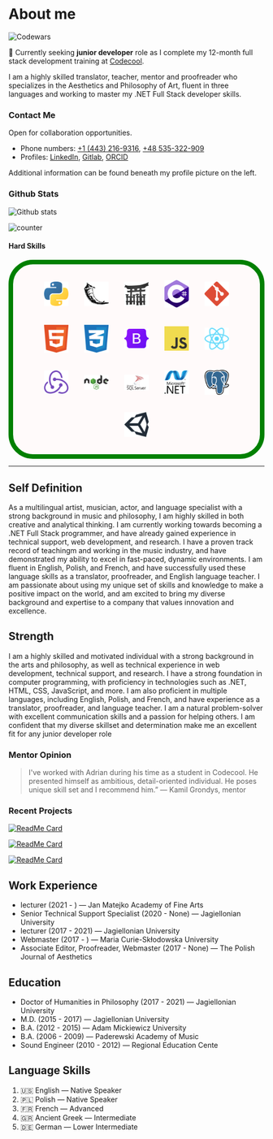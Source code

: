 # About me

![Codewars](https://www.codewars.com/users/abenteuerzeit/badges/large)

🔭 Currently seeking **junior developer** role as I complete my 12-month full stack development training at [Codecool](https://github.com/CodecoolGlobal).

I am a highly skilled translator, teacher, mentor and proofreader who specializes in the Aesthetics and Philosophy of Art, fluent in three languages and working to master my .NET Full Stack developer skills.

### Contact Me

Open for collaboration opportunities.

- Phone numbers: [+1 (443) 216-9316](tel:+14432169316), [+48 535-322-909](tel:+48535322900)
- Profiles: [LinkedIn](www.linkedin.com/in/abenteuerzeit/), [Gitlab](gitlab.com/abenteuerzeit), [ORCID](https://orcid.org/0000-0001-6813-7490)

Additional information can be found beneath my profile picture on the left.

### Github Stats

![Github stats](https://github-readme-stats.vercel.app/api?username=abenteuerzeit)

![counter](https://enb6254mo1wkgw.m.pipedream.net)


#### Hard Skills

<!-- 
![HTML and CSS logos](./assets//images/CSS3_and_HTML5_logos_and_wordmarks.svg "HTML and CSS")
![JavaScript logo](./assets//images/Unofficial_JavaScript_logo_2.svg "JavaScipt")
![Bootstrap logo](./assets//images/Bootstrap_logo.svg "Bootstrap")
![Git logo](./assets//images/Git-logo-orange.svg "git")
![Csharp logo](./assets//images/Logo_C_sharp.svg "C#")
![Microsoft SQL Server logo](./assets//images/microsoft-sql-server-logo.svg "Microsoft SQL Server")
![Dotnet Core logo](./assets//images/NET_Core_Logo.svg ".NET Core")
![Node logo](./assets//images/Node.js_logo.svg "node.js")
![PostgreSQL logo](./assets//images/Postgresql_elephant.svg "PostgreSQL")
![Python3 logo](./assets//images/Python_logo_and_wordmark.svg "Python")
![React native logo](./assets//images/React-icon.svg "react native") 
-->
<div style="display: flex; flex-wrap: wrap; align-items: center; justify-content: center; background-color: snow; border: 1vw solid green; border-radius:5vw; padding: 1.618vw;">
  <figure style="margin: 1.6110vw; text-align: center; position: relative;">
    <img src="./assets/images/logo-python.svg" alt="Python3 logo" style="width:5vw; height: auto;">
    <!-- <figcaption style="text-align:center; font-style: italic; font-size: smaller;">Python</figcaption> -->
  </figure>
  <figure style="margin: 1.6110vw; text-align: center; position: relative;">
    <img src="./assets/images/logo-flask.svg" alt="Flask framework logo" style="width:5vw; height: auto;">
    <!-- <figcaption style="text-align:center; font-style: italic; font-size: smaller;">Flask</figcaption> -->
  </figure>
  <figure style="margin: 1.6110vw; text-align: center; position: relative;">
    <img src="./assets/images/logo-jinja.svg" alt="Jinja logo" style="width:5vw; height: auto;">
    <!-- <figcaption style="text-align:center; font-style: italic; font-size: smaller;">Jinja</figcaption> -->
  </figure>
  <figure style="margin: 1.6110vw; text-align: center; position: relative;">
    <img src="./assets/images/logo-c-sharp.svg" alt="C# logo" style="width:5vw; height: auto;">
    <!-- <figcaption style="text-align:center; font-style: italic; font-size: smaller;">C sharp</figcaption> -->
  </figure>
  <figure style="margin: 1.6110vw; text-align: center; position: relative;">
    <img src="./assets/images/logo-git.svg" alt="Git logo" style="width:5vw; height: auto;">
    <!-- <figcaption style="text-align:center; font-style: italic; font-size: smaller;">git</figcaption> -->
  </figure>
  <figure style="margin: 1.6110vw; text-align: center; position: relative;">
    <img src="./assets/images/logo-html.svg" alt="HTML logo" style="width:5vw; height: auto;">
    <!-- <figcaption style="text-align:center; font-style: italic; font-size: smaller;">HTML</figcaption> -->
  </figure>
  <figure style="margin: 1.6110vw; text-align: center; position: relative;">
    <img src="./assets/images/logo-css.svg" alt="CSS logo" style="width:5vw; height: auto;">
    <!-- <figcaption style="text-align:center; font-style: italic; font-size: smaller;">CSS</figcaption> -->
  </figure>
  <figure style="margin: 1.6110vw; text-align: center; position: relative;">
    <img src="./assets/images/logo-bootstrap.svg" alt="Bootstrap logo" style="width:5vw; height: auto;">
    <!-- <figcaption style="text-align:center; font-style: italic; font-size: smaller;">Bootstrap</figcaption> -->
  </figure>
  <figure style="margin: 1.6110vw; text-align: center; position: relative;">
    <img src="./assets/images/logo-javascript.svg" alt="JavaScript logo" style="width:5vw; height: auto;">
    <!-- <figcaption style="text-align:center; font-style: italic; font-size: smaller;">JavaScript</figcaption> -->
  </figure>
  <figure style="margin: 1.6110vw; text-align: center; position: relative;">
    <img src="./assets/images/logo-react-native.svg" alt="React native logo" style="width:5vw; height: auto;"">
    <!-- <figcaption style="text-align:center; font-style: italic; font-size: smaller;">React Native</figcaption> -->
  </figure>
  <figure style="margin: 1.6110vw; text-align: center; position: relative;">
    <img src="./assets/images/logo-redux.svg" alt="Redux logo" style="width:5vw; height: auto;"">
    <!-- <figcaption style="text-align:center; font-style: italic; font-size: smaller;">Redux</figcaption> -->
  </figure>
  <figure style="margin: 1.6110vw; text-align: center; position: relative;">
    <img src="./assets/images/logo-node.svg" alt="Node logo" style="width:5vw; height: auto;"">
    <!-- <figcaption style="text-align:center; font-style: italic; font-size: smaller;">Node</figcaption> -->
  </figure>
  <figure style="margin: 1.6110vw; text-align: center; position: relative;">
    <img src="./assets/images/logo-ms-sql.svg" alt="Microsoft SQL Server logo" style="width:5vw; height: auto;">
    <!-- <figcaption style="text-align:center; font-style: italic; font-size: smaller;">SQL Server</figcaption> -->
  </figure>
  <figure style="margin: 1.6110vw; text-align: center; position: relative;">
    <img src="./assets/images/logo-dotnet.svg" alt=".NET Core logo" style="width:5vw; height: auto;"">
    <!-- <figcaption style="text-align:center; font-style: italic; font-size: smaller;">.NET Core</figcaption> -->
  </figure>
  <figure style="margin: 1.6110vw; text-align: center; position: relative;">
    <img src="./assets/images/logo-postgresql_elephant.svg" alt="PostgreSQL logo" style="width:5vw; height: auto;"">
    <!-- <figcaption style="text-align:center; font-style: italic; font-size: smaller;">PostgreSQL</figcaption> -->
  </figure>
  <figure style="margin: 1.6110vw; text-align: center; position: relative;">
    <img src="./assets/images/logo-unity.svg" alt="Unity logo" style="width:5vw; height: auto;"">
    <!-- <figcaption style="text-align:center; font-style: italic; font-size: smaller;">Unity</figcaption> -->
  </figure>
</div>

***

## Self Definition

As a multilingual artist, musician, actor, and language specialist with a strong background in music and philosophy, I am highly skilled in both creative and analytical thinking. I am currently working towards becoming a .NET Full Stack programmer, and have already gained experience in technical support, web development, and research. I have a proven track record of teachingm and working in the music industry, and have demonstrated my ability to excel in fast-paced, dynamic environments. I am fluent in English, Polish, and French, and have successfully used these language skills as a translator, proofreader, and English language teacher. I am passionate about using my unique set of skills and knowledge to make a positive impact on the world, and am excited to bring my diverse background and expertise to a company that values innovation and excellence.

## Strength

I am a highly skilled and motivated individual with a strong background in the arts and philosophy, as well as technical experience in web development, technical support, and research. I have a strong foundation in computer programming, with proficiency in technologies such as .NET, HTML, CSS, JavaScript, and more. I am also proficient in multiple languages, including English, Polish, and French, and have experience as a translator, proofreader, and language teacher. I am a natural problem-solver with excellent communication skills and a passion for helping others. I am confident that my diverse skillset and determination make me an excellent fit for any junior developer role

### Mentor Opinion

> I've worked with Adrian during his time as a student in Codecool. He presented himself as ambitious, detail-oriented individual. He poses unique skill set and I recommend him.”
> — Kamil Grondys, mentor

### Recent Projects

[![ReadMe Card](https://github-readme-stats.vercel.app/api/pin/?username=abenteuerzeit&repo=autocomplete)](https://github.com/abenteuerzeit/autocomplete.git)

[![ReadMe Card](https://github-readme-stats.vercel.app/api/pin/?username=abenteuerzeit&repo=memory-game)](https://github.com/abenteuerzeit/memory-game.git)

[![ReadMe Card](https://github-readme-stats.vercel.app/api/pin/?username=abenteuerzeit&repo=ask-mate)](https://github.com/abenteuerzeit/ask-mate.git)



## Work Experience

- lecturer (2021 - ) — Jan Matejko Academy of Fine Arts 
- Senior Technical Support Specialist (2020 - None) — Jagiellonian University 
- lecturer (2017 - 2021) — Jagiellonian University 
- Webmaster (2017 - ) — Maria Curie-Skłodowska University 
- Associate Editor, Proofreader, Webmaster (2017 - None) — The Polish Journal of
Aesthetics

## Education

- Doctor of Humanities in Philosophy (2017 - 2021) — Jagiellonian University 
- M.D. (2015 - 2017) — Jagiellonian University 
- B.A. (2012 - 2015) — Adam Mickiewicz University 
- B.A. (2006 - 2009) — Paderewski Academy of Music 
- Sound Engineer (2010 - 2012) — Regional Education Cente

## Language Skills

1. &#127482;&#127480; English — Native Speaker
2. &#127477;&#127473; Polish — Native Speaker
3. &#127467;&#127479; French — Advanced
4. &#127468;&#127479; Ancient Greek — Intermediate
5. &#127465;&#127466; German — Lower Intermediate

<!--
**abenteuerzeit/abenteuerzeit** is a ✨ _special_ ✨ repository because its `README.md` (this file) appears on your GitHub profile.

Here are some ideas to get you started:

- 🔭 I’m currently working on ...
- 🌱 I’m currently learning ...
- 👯 I’m looking to collaborate on ...
- 🤔 I’m looking for help with ...
- 💬 Ask me about ...
- 📫 How to reach me: ...
- 😄 Pronouns: ...
- ⚡ Fun fact: ...
-->
